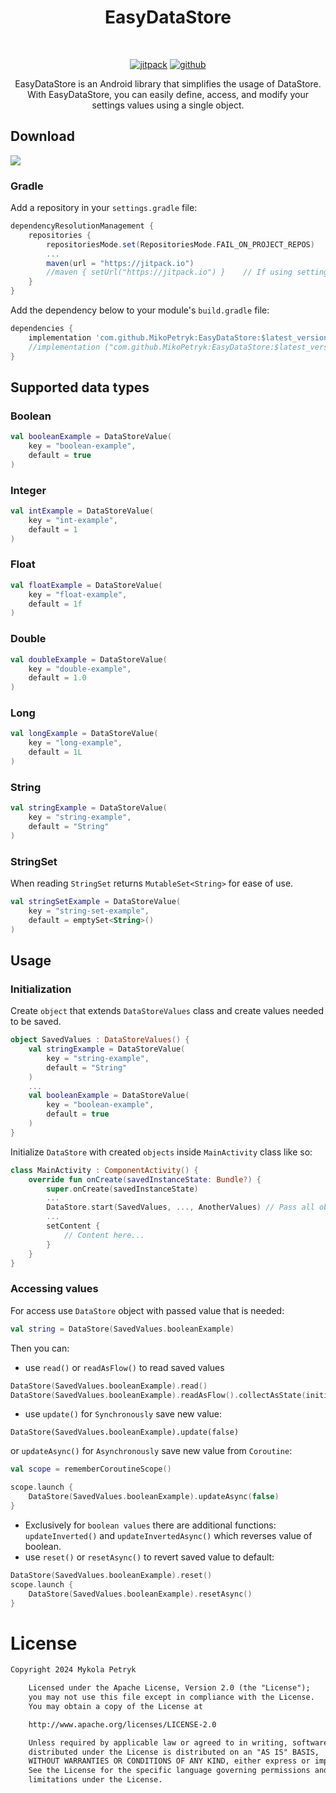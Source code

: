 <h1 align="center">EasyDataStore</h1><br>

<p align="center">
	<a href="https://jitpack.io/#MikoPetryk/EasyDataStore/2.0.0-rc1"><img alt="jitpack" src="https://jitpack.io/v/MikoPetryk/EasyDataStore.svg"/></a>
	<a href="https://github.com/MikoPetryk"><img alt="github" src="https://img.shields.io/badge/Github-Miko%20Petryk-blue"/></a>
</p>


<p align="center">
EasyDataStore is an Android library that simplifies the usage of DataStore. 
With EasyDataStore, you can easily define, access, and modify your settings values using a single object.
</p>

## Download
[![](https://jitpack.io/v/MikoPetryk/EasyDataStore.svg)](https://jitpack.io/#MikoPetryk/EasyDataStore/2.0.0-rc1)<br>

### Gradle
Add a repository in your `settings.gradle` file:
```gradle
dependencyResolutionManagement {
    repositories {
        repositoriesMode.set(RepositoriesMode.FAIL_ON_PROJECT_REPOS)
        ...
        maven(url = "https://jitpack.io")
        //maven { setUrl("https://jitpack.io") }	// If using settings.gradle.kts
    }
}
```
Add the dependency below to your module's `build.gradle` file:
```gradle
dependencies {
    implementation 'com.github.MikoPetryk:EasyDataStore:$latest_version'
    //implementation ("com.github.MikoPetryk:EasyDataStore:$latest_version") // If using Gradle DSL
}
```
## Supported data types
### Boolean
```kotlin
val booleanExample = DataStoreValue(
    key = "boolean-example",
    default = true
)
```
### Integer
```kotlin
val intExample = DataStoreValue(
    key = "int-example",
    default = 1
)
```
### Float
```kotlin
val floatExample = DataStoreValue(
    key = "float-example",
    default = 1f
)
```
### Double
```kotlin
val doubleExample = DataStoreValue(
    key = "double-example",
    default = 1.0
)
```
### Long
```kotlin
val longExample = DataStoreValue(
    key = "long-example",
    default = 1L
)
```
### String
```kotlin
val stringExample = DataStoreValue(
    key = "string-example",
    default = "String"
)
```
### StringSet
When reading `StringSet` returns `MutableSet<String>` for ease of use.
```kotlin
val stringSetExample = DataStoreValue(
    key = "string-set-example",
    default = emptySet<String>()
)
```

## Usage
### Initialization
Create `object` that extends `DataStoreValues` class and create values needed to be saved.
```kotlin
object SavedValues : DataStoreValues() {
    val stringExample = DataStoreValue(
        key = "string-example",
        default = "String"
    )
    ...
    val booleanExample = DataStoreValue(
        key = "boolean-example",
        default = true
    )
}
```

Initialize `DataStore` with created `objects` inside `MainActivity` class like so:
```kotlin
class MainActivity : ComponentActivity() {
    override fun onCreate(savedInstanceState: Bundle?) {
        super.onCreate(savedInstanceState)
        ...
        DataStore.start(SavedValues, ..., AnotherValues) // Pass all objects you created
        ...
        setContent {
            // Content here...
        }
    }
}
```

### Accessing values
For access use `DataStore` object with passed value that is needed:
```kotlin
val string = DataStore(SavedValues.booleanExample)
```
Then you can:
- use `read()` or `readAsFlow()`  to read saved values
```kotlin
DataStore(SavedValues.booleanExample).read()
DataStore(SavedValues.booleanExample).readAsFlow().collectAsState(initial = false)
```
- use `update()` for `Synchronously` save new value:
```
DataStore(SavedValues.booleanExample).update(false)
```
or `updateAsync()` for `Asynchronously` save new value from `Coroutine`:
```kotlin
val scope = rememberCoroutineScope()

scope.launch {
    DataStore(SavedValues.booleanExample).updateAsync(false)
}
```
- Exclusively for `boolean values` there are additional functions: `updateInverted()` and `updateInvertedAsync()` which reverses value of boolean.
- use `reset()` or `resetAsync()` to revert saved value to default:
```kotlin
DataStore(SavedValues.booleanExample).reset()
scope.launch {
    DataStore(SavedValues.booleanExample).resetAsync()
}
```

# License
```xml
Copyright 2024 Mykola Petryk

    Licensed under the Apache License, Version 2.0 (the "License");
    you may not use this file except in compliance with the License.
    You may obtain a copy of the License at

    http://www.apache.org/licenses/LICENSE-2.0

    Unless required by applicable law or agreed to in writing, software
    distributed under the License is distributed on an "AS IS" BASIS,
    WITHOUT WARRANTIES OR CONDITIONS OF ANY KIND, either express or implied.
    See the License for the specific language governing permissions and
    limitations under the License.
```
